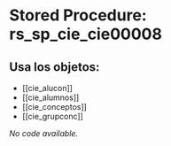 # Stored Procedure: rs_sp_cie_cie00008

## Usa los objetos:
- [[cie_alucon]]
- [[cie_alumnos]]
- [[cie_conceptos]]
- [[cie_grupconc]]

*No code available.*
